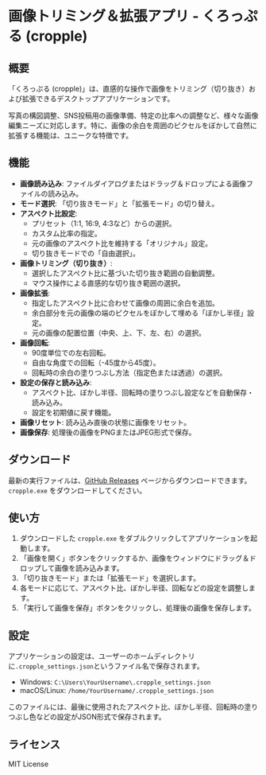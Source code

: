 # 画像トリミング＆拡張アプリ - くろっぷる (cropple)

## 概要

「くろっぷる (cropple)」は、直感的な操作で画像をトリミング（切り抜き）および拡張できるデスクトップアプリケーションです。

写真の構図調整、SNS投稿用の画像準備、特定の比率への調整など、様々な画像編集ニーズに対応します。特に、画像の余白を周囲のピクセルをぼかして自然に拡張する機能は、ユニークな特徴です。

## 機能

-   **画像読み込み**: ファイルダイアログまたはドラッグ＆ドロップによる画像ファイルの読み込み。
-   **モード選択**: 「切り抜きモード」と「拡張モード」の切り替え。
-   **アスペクト比設定**: 
    -   プリセット（1:1, 16:9, 4:3など）からの選択。
    -   カスタム比率の指定。
    -   元の画像のアスペクト比を維持する「オリジナル」設定。
    -   切り抜きモードでの「自由選択」。
-   **画像トリミング（切り抜き）**: 
    -   選択したアスペクト比に基づいた切り抜き範囲の自動調整。
    -   マウス操作による直感的な切り抜き範囲の選択。
-   **画像拡張**: 
    -   指定したアスペクト比に合わせて画像の周囲に余白を追加。
    -   余白部分を元の画像の端のピクセルをぼかして埋める「ぼかし半径」設定。
    -   元の画像の配置位置（中央、上、下、左、右）の選択。
-   **画像回転**: 
    -   90度単位での左右回転。
    -   自由な角度での回転（-45度から45度）。
    -   回転時の余白の塗りつぶし方法（指定色または透過）の選択。
-   **設定の保存と読み込み**: 
    -   アスペクト比、ぼかし半径、回転時の塗りつぶし設定などを自動保存・読み込み。
    -   設定を初期値に戻す機能。
-   **画像リセット**: 読み込み直後の状態に画像をリセット。
-   **画像保存**: 処理後の画像をPNGまたはJPEG形式で保存。

## ダウンロード

最新の実行ファイルは、[GitHub Releases](https://github.com/asarigirl/cropple.git) ページからダウンロードできます。
`cropple.exe` をダウンロードしてください。

## 使い方

1.  ダウンロードした `cropple.exe` をダブルクリックしてアプリケーションを起動します。
2.  「画像を開く」ボタンをクリックするか、画像をウィンドウにドラッグ＆ドロップして画像を読み込みます。
3.  「切り抜きモード」または「拡張モード」を選択します。
4.  各モードに応じて、アスペクト比、ぼかし半径、回転などの設定を調整します。
5.  「実行して画像を保存」ボタンをクリックし、処理後の画像を保存します。

## 設定

アプリケーションの設定は、ユーザーのホームディレクトリに`.cropple_settings.json`というファイル名で保存されます。

-   Windows: `C:\Users\YourUsername\.cropple_settings.json`
-   macOS/Linux: `/home/YourUsername/.cropple_settings.json`

このファイルには、最後に使用されたアスペクト比、ぼかし半径、回転時の塗りつぶし色などの設定がJSON形式で保存されます。

## ライセンス

MIT License

